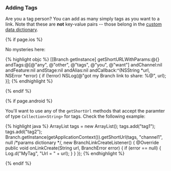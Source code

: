 ### Adding Tags

Are you a tag person? You can add as many simply tags as you want to a link. Note that these are **not** key-value pairs -- those belong in the [custom data dictionary](/domains/links_and_sharing/{{page.platform}}/#attaching-custom-data-to-links).

<!--- iOS -->
{% if page.ios %}

No mysteries here:

{% highlight objc %}
[[Branch getInstance] getShortURLWithParams:@{} andTags:@[@"any", @"other", @"tags", @"you", @"want"] andChannel:nil andFeature:nil andStage:nil andAlias:nil andCallback:^(NSString *url, NSError *error) {
    if (!error) NSLog(@"got my Branch link to share: %@", url);
}];
{% endhighlight %}

{% endif %}
<!--- /iOS -->


<!--- Android -->
{% if page.android %}

You'll want to use any of the `getShortUrl` methods that accept the paramter of type `Collection<String>` for tags. Check the following example:

{% highlight java %}
ArrayList<String> tags = new ArrayList<String>();
tags.add("tag1");
tags.add("tag2");
Branch.getInstance(getApplicationContext()).getShortUrl(tags, "channel1", null /*params dictionary */, new BranchLinkCreateListener() {
	@Override
	public void onLinkCreate(String url, BranchError error) {
		if (error == null) {
		    Log.d("MyTag", "Url = " + url);
		}
	}
});
{% endhighlight %}

{% endif %}
<!--- /Android -->
